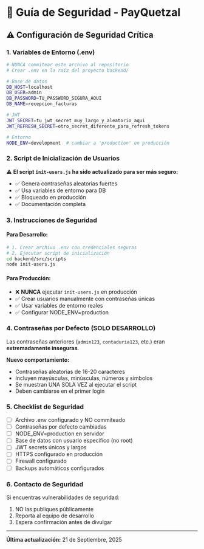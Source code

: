 # 🔐 Guía de Seguridad - PayQuetzal

## ⚠️ Configuración de Seguridad Crítica

### 1. Variables de Entorno (.env)
```bash
# NUNCA commitear este archivo al repositorio
# Crear .env en la raíz del proyecto backend/

# Base de datos
DB_HOST=localhost
DB_USER=admin
DB_PASSWORD=TU_PASSWORD_SEGURA_AQUI
DB_NAME=recepcion_facturas

# JWT
JWT_SECRET=tu_jwt_secret_muy_largo_y_aleatorio_aqui
JWT_REFRESH_SECRET=otro_secret_diferente_para_refresh_tokens

# Entorno
NODE_ENV=development  # cambiar a 'production' en producción
```

### 2. Script de Inicialización de Usuarios

⚠️ **El script `init-users.js` ha sido actualizado para ser más seguro:**

- ✅ Genera contraseñas aleatorias fuertes
- ✅ Usa variables de entorno para DB
- ✅ Bloqueado en producción
- ✅ Documentación completa

### 3. Instrucciones de Seguridad

#### Para Desarrollo:
```bash
# 1. Crear archivo .env con credenciales seguras
# 2. Ejecutar script de inicialización
cd backend/src/scripts
node init-users.js
```

#### Para Producción:
- ❌ **NUNCA** ejecutar `init-users.js` en producción
- ✅ Crear usuarios manualmente con contraseñas únicas
- ✅ Usar variables de entorno reales
- ✅ Configurar NODE_ENV=production

### 4. Contraseñas por Defecto (SOLO DESARROLLO)

Las contraseñas anteriores (`admin123`, `contaduria123`, etc.) eran **extremadamente inseguras**.

**Nuevo comportamiento:**
- Contraseñas aleatorias de 16-20 caracteres
- Incluyen mayúsculas, minúsculas, números y símbolos
- Se muestran UNA SOLA VEZ al ejecutar el script
- Deben cambiarse en el primer login

### 5. Checklist de Seguridad

- [ ] Archivo .env configurado y NO commiteado
- [ ] Contraseñas por defecto cambiadas
- [ ] NODE_ENV=production en servidor
- [ ] Base de datos con usuario específico (no root)
- [ ] JWT secrets únicos y largos
- [ ] HTTPS configurado en producción
- [ ] Firewall configurado
- [ ] Backups automáticos configurados

### 6. Contacto de Seguridad

Si encuentras vulnerabilidades de seguridad:
1. NO las publiques públicamente
2. Reporta al equipo de desarrollo
3. Espera confirmación antes de divulgar

---
**Última actualización:** 21 de Septiembre, 2025